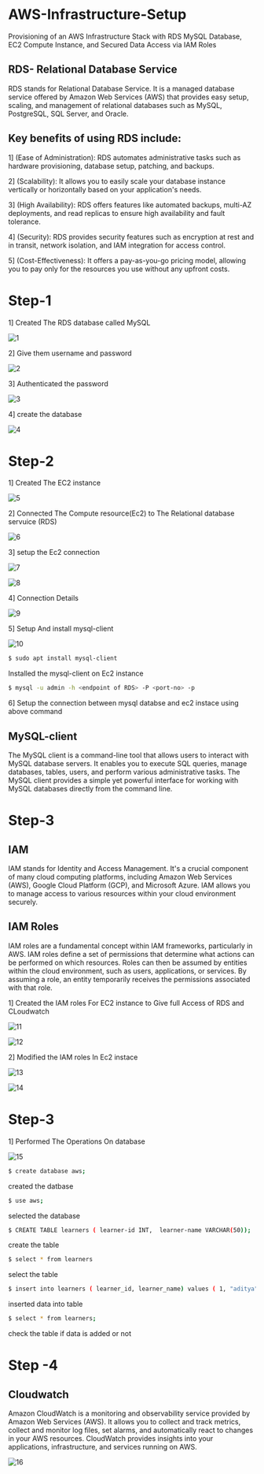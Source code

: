 # AWS-Infrastructure-Setup
Provisioning of an AWS Infrastructure Stack with RDS MySQL Database, EC2 Compute Instance, and Secured Data Access via IAM Roles 
## RDS- Relational Database Service
RDS stands for Relational Database Service. It is a managed database service offered by Amazon Web Services (AWS) that provides easy setup, scaling, and management of relational databases such as MySQL, PostgreSQL, SQL Server, and Oracle.
## Key benefits of using RDS include:
1] (Ease of Administration): RDS automates administrative tasks such as hardware provisioning, database setup, patching, and backups.

2] (Scalability): It allows you to easily scale your database instance vertically or horizontally based on your application's needs.

3] (High Availability): RDS offers features like automated backups, multi-AZ deployments, and read replicas to ensure high availability and fault tolerance.

4] (Security): RDS provides security features such as encryption at rest and in transit, network isolation, and IAM integration for access control.

5] (Cost-Effectiveness): It offers a pay-as-you-go pricing model, allowing you to pay only for the resources you use without any upfront costs.

# Step-1


1] Created The RDS database called MySQL


![1](https://github.com/AdityaAgasti007/AWS-Infrastructure-Setup/assets/159541012/c062377e-be26-40aa-a7a5-274b3a24f365)


2] Give them username and password


![2](https://github.com/AdityaAgasti007/AWS-Infrastructure-Setup/assets/159541012/513d291c-c6f8-46c0-855b-c0046cc6aea1)


3] Authenticated the password 


![3](https://github.com/AdityaAgasti007/AWS-Infrastructure-Setup/assets/159541012/f1fd35f6-85a5-4947-92e5-4eb56f87cd9f)


4] create the database 


![4](https://github.com/AdityaAgasti007/AWS-Infrastructure-Setup/assets/159541012/e77fcfd8-dd2f-4d85-aae5-00217f03820b)


# Step-2 

1] Created The EC2 instance 


![5](https://github.com/AdityaAgasti007/AWS-Infrastructure-Setup/assets/159541012/1f5a024c-3ec4-4370-a0d6-b8430c7265f6)


2] Connected The Compute resource(Ec2) to The Relational database servuice (RDS)


![6](https://github.com/AdityaAgasti007/AWS-Infrastructure-Setup/assets/159541012/971284a7-c340-460e-a057-921e8efe4915)


3] setup the Ec2 connection 


![7](https://github.com/AdityaAgasti007/AWS-Infrastructure-Setup/assets/159541012/70304bdc-0dd4-4fb9-b1b4-c7d2d6e4a024)


![8](https://github.com/AdityaAgasti007/AWS-Infrastructure-Setup/assets/159541012/84b71f03-6096-4fda-95a9-adbbc4b50f6d)


4] Connection Details 


![9](https://github.com/AdityaAgasti007/AWS-Infrastructure-Setup/assets/159541012/7c7f0da2-2478-40ca-ba65-417775fda8ea)


5] Setup And install mysql-client


![10](https://github.com/AdityaAgasti007/AWS-Infrastructure-Setup/assets/159541012/a82b88e3-3bab-4e3f-b589-c3cc116731b7)

```bash
$ sudo apt install mysql-client
```
Installed the mysql-client on Ec2 instance 
```bash
$ mysql -u admin -h <endpoint of RDS> -P <port-no> -p
```
6] Setup the connection between mysql databse and ec2 instace using above command

## MySQL-client

The MySQL client is a command-line tool that allows users to interact with MySQL database servers. It enables you to execute SQL queries, manage databases, tables, users, and perform various administrative tasks. The MySQL client provides a simple yet powerful interface for working with MySQL databases directly from the command line.

# Step-3 

## IAM 
IAM stands for Identity and Access Management. It's a crucial component of many cloud computing platforms, including Amazon Web Services (AWS), Google Cloud Platform (GCP), and Microsoft Azure. IAM allows you to manage access to various resources within your cloud environment securely.

## IAM Roles
IAM roles are a fundamental concept within IAM frameworks, particularly in AWS. IAM roles define a set of permissions that determine what actions can be performed on which resources. Roles can then be assumed by entities within the cloud environment, such as users, applications, or services. By assuming a role, an entity temporarily receives the permissions associated with that role.

1] Created the IAM roles For EC2 instance to Give full Access of RDS and CLoudwatch


![11](https://github.com/AdityaAgasti007/AWS-Infrastructure-Setup/assets/159541012/113f0ff7-2f29-4979-9d9a-e5fe018d2795)


![12](https://github.com/AdityaAgasti007/AWS-Infrastructure-Setup/assets/159541012/b9c2a262-da93-4bfd-ad96-0f1ef075cd75)

2] Modified the IAM roles In Ec2 instace 


![13](https://github.com/AdityaAgasti007/AWS-Infrastructure-Setup/assets/159541012/a9637f70-af6b-4848-8edd-9c393954e4bf)


![14](https://github.com/AdityaAgasti007/AWS-Infrastructure-Setup/assets/159541012/45d15287-8fb7-4be1-a4fb-3bb9c07b0f03)

# Step-3

1] Performed The Operations On database 


![15](https://github.com/AdityaAgasti007/AWS-Infrastructure-Setup/assets/159541012/10ff3246-c5d3-4089-92f7-3b3cf96a63d4)
```bash
$ create database aws;
```
created the datbase 
```bash
$ use aws;
```
selected the database 
```bash
$ CREATE TABLE learners ( learner-id INT,  learner-name VARCHAR(50));
```
create the table 
```bash
$ select * from learners
```
select the table 
```bash
$ insert into learners ( learner_id, learner_name) values ( 1, "aditya" );
```
inserted data into table 
```bash
$ select * from learners;
```
check the table if data is added or not 

# Step -4 
## Cloudwatch

Amazon CloudWatch is a monitoring and observability service provided by Amazon Web Services (AWS). It allows you to collect and track metrics, collect and monitor log files, set alarms, and automatically react to changes in your AWS resources. CloudWatch provides insights into your applications, infrastructure, and services running on AWS.

![16](https://github.com/AdityaAgasti007/AWS-Infrastructure-Setup/assets/159541012/8f967b4c-cf08-4f49-b6eb-75ddf6f27767)









